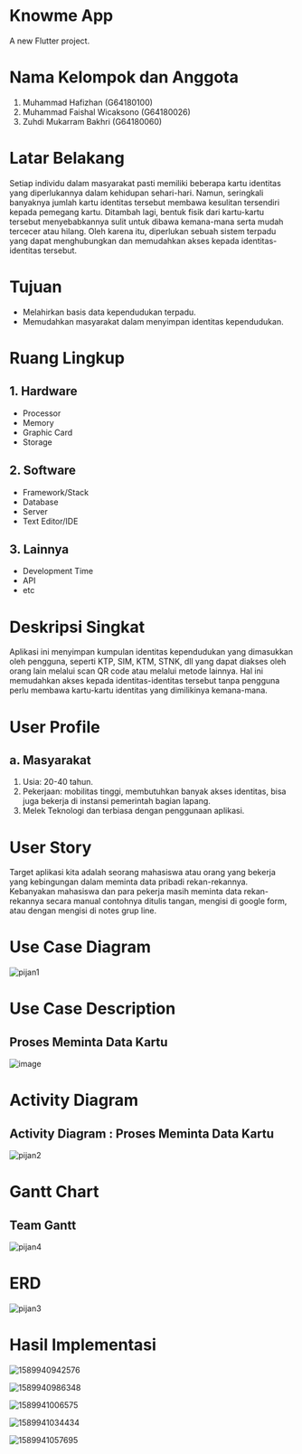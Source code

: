 # Knowme App

A new Flutter project.

# Nama Kelompok dan Anggota

1.	Muhammad Hafizhan			(G64180100)
2.	Muhammad Faishal Wicaksono		(G64180026)
3.	Zuhdi Mukarram Bakhri			(G64180060)

# Latar Belakang

Setiap individu dalam masyarakat pasti memiliki beberapa kartu identitas yang diperlukannya dalam kehidupan sehari-hari. Namun, seringkali banyaknya jumlah kartu identitas tersebut membawa kesulitan tersendiri kepada pemegang kartu. Ditambah lagi, bentuk fisik dari kartu-kartu tersebut menyebabkannya sulit untuk dibawa kemana-mana serta mudah tercecer atau hilang. Oleh karena itu, diperlukan sebuah sistem terpadu yang dapat menghubungkan dan memudahkan akses kepada identitas-identitas tersebut.

# Tujuan

-	Melahirkan basis data kependudukan terpadu.
-	Memudahkan masyarakat dalam menyimpan identitas kependudukan.

# Ruang Lingkup

## 1.	Hardware
-	Processor
-	Memory
-	Graphic Card
-	Storage

## 2.	Software
-	Framework/Stack
-	Database
-	Server
-	Text Editor/IDE

## 3.	Lainnya
-	Development Time
-	API
-	etc

# Deskripsi Singkat

Aplikasi ini menyimpan kumpulan identitas kependudukan yang dimasukkan oleh pengguna, seperti KTP, SIM, KTM, STNK, dll yang dapat diakses oleh orang lain melalui scan QR code atau melalui metode lainnya. Hal ini memudahkan akses kepada identitas-identitas tersebut tanpa pengguna perlu membawa kartu-kartu identitas yang dimilikinya kemana-mana.

# User Profile

## a. Masyarakat
1. Usia: 20-40 tahun.
2. Pekerjaan: mobilitas tinggi, membutuhkan banyak akses identitas, bisa juga bekerja di instansi pemerintah bagian lapang.
3. Melek Teknologi dan terbiasa dengan penggunaan aplikasi.

# User Story

Target aplikasi kita adalah seorang mahasiswa atau orang yang bekerja yang kebingungan dalam meminta data pribadi rekan-rekannya. Kebanyakan mahasiswa dan para pekerja masih meminta data rekan-rekannya secara manual contohnya ditulis tangan, mengisi di google form, atau dengan mengisi di notes grup line. 

# Use Case Diagram

![pijan1](https://user-images.githubusercontent.com/60166820/82122404-b8026800-97bd-11ea-8419-3826b8f1f75c.png)

# Use Case Description

## Proses Meminta Data Kartu

![image](https://user-images.githubusercontent.com/60166820/82122447-f009ab00-97bd-11ea-913c-76a05caac1b8.png)

# Activity Diagram

## Activity Diagram : Proses Meminta Data Kartu

![pijan2](https://user-images.githubusercontent.com/60166820/82122518-63abb800-97be-11ea-87d2-464f6cb2c6e9.png)

# Gantt Chart

## Team Gantt

![pijan4](https://user-images.githubusercontent.com/60166820/82122648-10863500-97bf-11ea-978e-df1e1c852320.png)

# ERD 

![pijan3](https://user-images.githubusercontent.com/60166820/82122620-efbddf80-97be-11ea-92c6-d0a126843d7c.jpg)

# Hasil Implementasi

![1589940942576](https://user-images.githubusercontent.com/48080553/82397565-ea8cb900-9a7a-11ea-8224-a478fc1d0b13.jpg)

![1589940986348](https://user-images.githubusercontent.com/48080553/82397584-f7111180-9a7a-11ea-84f7-923f2b5aa17e.jpg)

![1589941006575](https://user-images.githubusercontent.com/48080553/82397611-03956a00-9a7b-11ea-8fd4-0210ec37c3fb.jpg)

![1589941034434](https://user-images.githubusercontent.com/48080553/82397639-127c1c80-9a7b-11ea-9d6d-ef12195322fe.jpg)

![1589941057695](https://user-images.githubusercontent.com/48080553/82397676-2162cf00-9a7b-11ea-8b83-b0db9896a054.jpg)


